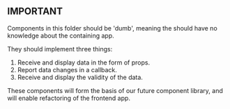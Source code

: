 ## IMPORTANT

Components in this folder should be 'dumb', meaning the should have no knowledge about the containing app.

They should implement three things:

1. Receive and display data in the form of props.
2. Report data changes in a callback.
3. Receive and display the validity of the data.

These components will form the basis of our future component library, and will enable refactoring of the frontend app.
